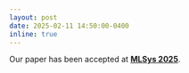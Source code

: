 ```yaml
---
layout: post
date: 2025-02-11 14:50:00-0400
inline: true
---
```


<!-- Our paper has been accepeted at <strong><a href="https://hpca-conf.org/2025/">HPCA 2025</a></strong>. -->
Our paper has been accepted at <strong><a href="https://mlsys.org/Conferences/2025"/>MLSys 2025</a></strong>.
